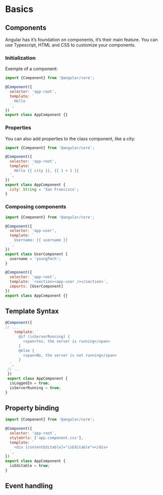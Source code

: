 # Basics

## Components

Angular has it’s foundation on components, it’s their main feature. You can use Typescript, HTML and CSS to customize your components.

### Initialization

Exemple of a component:

```jsx
import {Component} from '@angular/core';

@Component({
  selector: 'app-root',
  template: `
    Hello
  `,
})
export class AppComponent {}

```

### Properties

You can also add properties to the class component, like a city:

```jsx
import {Component} from '@angular/core';

@Component({
  selector: 'app-root',
  template: `
    Hello {{ city }}, {{ 1 + 1 }}
  `,
})
export class AppComponent {
  city: String = 'San Francisco';
}

```

### Composing components

```jsx
import {Component} from '@angular/core';

@Component({
  selector: 'app-user',
  template: `
    Username: {{ username }}
  `,
})
export class UserComponent {
  username = 'youngTech';
}

@Component({
  selector: 'app-root',
  template: `<section><app-user /></section>`,
  imports: [UserComponent]
})
export class AppComponent {}

```

## Template Syntax

```jsx
@Component({
// ...
	template: `
      @if (isServerRunning) {
        <span>Yes, the server is running</span>
      } 
      @else {
        <span>No, the server is not running</span>
      }
  `,
 // ...
 })
 export class AppComponent {
  isLoggedIn = true;
  isServerRunning = true;
}
```

## Property binding

```jsx
import {Component} from '@angular/core';

@Component({
  selector: 'app-root',
  styleUrls: ['app.component.css'],
  template: `
    <div [contentEditable]="isEditable"></div>
  `,
})
export class AppComponent {
  isEditable = true;
}

```

## Event handling